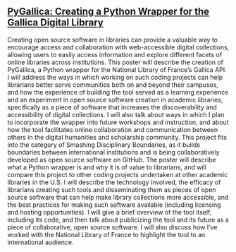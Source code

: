 ## [PyGallica: Creating a Python Wrapper for the Gallica Digital Library](https://github.com/ian-nai/Conference-Work/blob/master/Posters/PyGallica_poster_2019.pdf)

Creating open source software in libraries can provide a valuable way to encourage access and collaboration with web-accessible digital collections, allowing users to easily access information and explore different facets of online libraries across institutions. This poster will describe the creation of PyGallica, a Python wrapper for the National Library of France’s Gallica API. I will address the ways in which working on such coding projects can help librarians better serve communities both on and beyond their campuses, and how the experience of building the tool served as a learning experience and an experiment in open source software creation in academic libraries, specifically as a piece of software that increases the discoverability and accessibility of digital collections. I will also talk about ways in which I plan to incorporate the wrapper into future workshops and instruction, and about how the tool facilitates online collaboration and communication between others in the digital humanities and scholarship community. This project fits into the category of Smashing Disciplinary Boundaries, as it builds boundaries between international institutions and is being collaboratively developed as open source software on GitHub. The poster will describe what a Python wrapper is and why it is of value to librarians, and will compare this project to other coding projects undertaken at other academic libraries in the U.S. I will describe the technology involved, the efficacy of librarians creating such tools and disseminating them as pieces of open source software that can help make library collections more accessible, and the best practices for making such software available (including licensing and hosting opportunities). I will give a brief overview of the tool itself, including its code, and then talk about publicizing the tool and its future as a piece of collaborative, open source software. I will also discuss how I’ve worked with the National Library of France to highlight the tool to an international audience.

